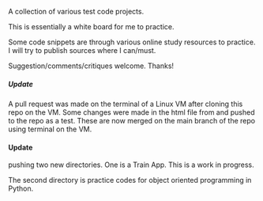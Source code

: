 A collection of various test code projects.

This is essentially a white board for me to practice.

Some code snippets are through various online study resources to practice. I will try to publish sources where I can/must.

Suggestion/comments/critiques welcome. Thanks!

##### Update #####

A pull request was made on the terminal of a Linux VM after cloning this repo on the VM.
Some changes were made in the html file from and pushed to the repo as a test.
These are now merged on the main branch of the repo using terminal on the VM.


#### Update ####
pushing two new directories. One is a Train App. This is a work in progress. 

The second directory is practice codes for object oriented programming in Python.
